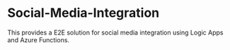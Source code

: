 # Social-Media-Integration
This provides a E2E solution for social media integration using Logic Apps and Azure Functions.
